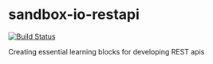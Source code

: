 # sandbox-io-restapi
[![Build Status](https://travis-ci.com/karlgodoy/sandbox-io-restapi.svg?branch=master)](https://travis-ci.com/karlgodoy/sandbox-io-restapi)

Creating essential learning blocks for developing REST apis
